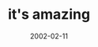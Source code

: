 ---
layout: base.njk
title : 'it&#39;s amazing' 
view_title : 'it&#39;s amazing' 
year : '2002' 
date : '2002-02-11' 
img_file : '/drawing/amazing.png' 
html_file : 'amazing' 
next_html : 'understandwhere.html' 
year_order : '17' 
permalink : "title/{{html_file}}.html"
---
